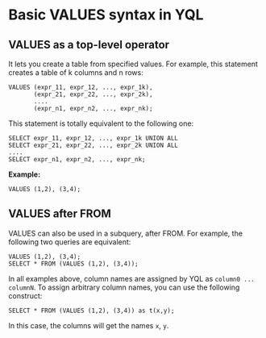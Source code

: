 # Basic VALUES syntax in YQL

## VALUES as a top-level operator

It lets you create a table from specified values. For example, this statement creates a table of k columns and n rows:
```yql
VALUES (expr_11, expr_12, ..., expr_1k),
       (expr_21, expr_22, ..., expr_2k),
       ....
       (expr_n1, expr_n2, ..., expr_nk);

```

This statement is totally equivalent to the following one:

```yql
SELECT expr_11, expr_12, ..., expr_1k UNION ALL
SELECT expr_21, expr_22, ..., expr_2k UNION ALL
....
SELECT expr_n1, expr_n2, ..., expr_nk;

```

**Example:**

```yql
VALUES (1,2), (3,4);
```


## VALUES after FROM

VALUES can also be used in a subquery, after FROM. For example, the following two queries are equivalent:
```yql
VALUES (1,2), (3,4);
SELECT * FROM (VALUES (1,2), (3,4));
```

In all examples above, column names are assigned by YQL as `column0 ... columnN`. To assign arbitrary column names, you can use the following construct:
```yql
SELECT * FROM (VALUES (1,2), (3,4)) as t(x,y);
```
In this case, the columns will get the names `x`, `y`.
